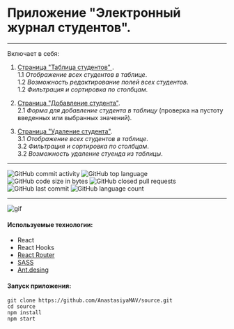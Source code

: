 # Приложение "Электронный журнал студентов".

---

Включает в себя:

1. <ins>Страница "Таблица студентов" </ins>. <br>
   1.1  _Отображение всех студентов в таблице_.<br>
   1.2  _Возможность редактирование полей всех студентов_.<br>
   1.2  _Фильтрация и сортировка по столбцам_.<br>

2. <ins>Страница "Добавление студента"</ins>.<br>
   2.1  _Форма для добавление студента в таблицу_ (проверка на пустоту введенных или выбранных значений).<br>

3. <ins>Страница "Удаление студента"</ins>.<br>
   3.1  _Отображение всех студентов в таблице_.<br>
   3.2  _Фильтрация и сортировка по столбцам_.<br>
   3.2  _Возможность удаление стуенда из таблицы_.<br>

---

![GitHub commit activity](https://img.shields.io/github/commit-activity/y/AnastasiyaMAV/source?color=%23ffcc00) ![GitHub top language](https://img.shields.io/github/languages/top/AnastasiyaMAV/source?color=%23ffcc00) ![GitHub code size in bytes](https://img.shields.io/github/languages/code-size/AnastasiyaMAV/source?color=%23ffcc00) ![GitHub closed pull requests](https://img.shields.io/github/issues-pr-closed/AnastasiyaMAV/source) ![GitHub last commit](https://img.shields.io/github/last-commit/AnastasiyaMAV/source?color=%23ffcc00) ![GitHub language count](https://img.shields.io/github/languages/count/AnastasiyaMAV/source?color=%23ffcc00)

---

![gif](https://github.com/AnastasiyaMAV/source/blob/main/public/assets/images/show-app.gif)

#### Используемые технологии:

- React
- React Hooks
- [React Router](https://v5.reactrouter.com/web/guides/quick-start)
- [SASS](https://sass-lang.com/)
- [Ant.desing](https://ant.design/)

#### Запуск приложения:

```
git clone https://github.com/AnastasiyaMAV/source.git
cd source
npm install
npm start
```

